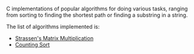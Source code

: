 C implementations of popular algorithms for doing various tasks, ranging from sorting to finding the shortest path or finding a substring in a string.

The list of algorithms implemented is:

* [Strassen's Matrix Multiplication](strassen_mat_mul/strassen_mat_mul.c)
* [Counting Sort](counting_sort/counting_sort.c)
